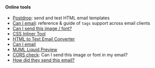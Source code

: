 #### Online tools
* [Postdrop](https://app.postdrop.io/): send and test HTML email templates
* [Can I email](https://www.caniemail.com/): reference & guide of `tags` support across email clients
* [Can I send this image / font?](https://parcel.io/tools/cors-check)
* [CSS Inliner Tool](https://templates.mailchimp.com/resources/inline-css/)
* [HTML to Text Email Converter](https://templates.mailchimp.com/resources/html-to-text/)
* [Can I email](https://www.caniemail.com/)
* [MJML Liquid Preview](https://www.mjmliquid.com/editor)
* [CORS check](https://customer.io/tools/cors-check): Can I send this image or font in my email?
* [How did they send this email?](https://examine.email/)

